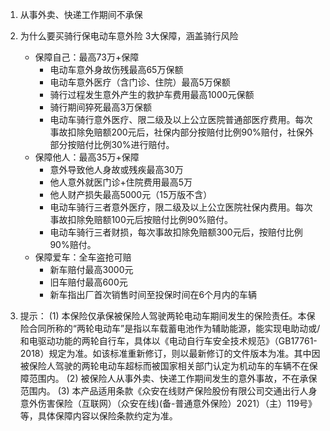 1. 从事外卖、快递工作期间不承保

2. 为什么要买骑行保电动车意外险 3大保障，涵盖骑行风险
   - 保障自己：最高73万+保障
     * 电动车意外身故伤残最高65万保额
     * 电动车意外医疗（含门诊、住院）最高5万保额
     * 骑行过程发生意外产生的救护车费用最高1000元保额
     * 骑行期间猝死最高3万保额
     * 电动车骑行意外医疗、限二级及以上公立医院普通部医疗费用。每次事故扣除免赔额200元后，社保内部分按赔付比例90%赔付，社保外部分按赔付比例30%进行赔付。
   - 保障他人：最高35万+保障
     * 意外导致他人身故或残疾最高30万
     * 他人意外就医门诊+住院费用最高5万
     * 他人财产损失最高5000元（15万版不含）
     * 电动车骑行三者意外医疗，限二级及以上公立医院社保内费用。每次事故扣除免赔额100元后按赔付比例90%赔付。
     * 电动车骑行三者财损，每次事故扣除免赔额300元后，按赔付比例90%赔付。
   - 保障爱车：全车盗抢可赔
     * 新车赔付最高3000元
     * 旧车赔付最高600元
     * 新车指出厂首次销售时间至投保时间在6个月内的车辆

3. 提示：
   (1) 本保险仅承保被保险人驾驶两轮电动车期间发生的保险责任。本保险合同所称的“两轮电动车”是指以车载蓄电池作为辅助能源，能实现电助动或/和电驱动功能的两轮自行车，具体以《电动自行车安全技术规范》（GB17761-2018）规定为准。如该标准重新修订，则以最新修订的文件版本为准。其中因被保险人驾驶的两轮电动车超标而被国家相关部门认定为机动车的车辆不在保障范围内。
   (2) 被保险人从事外卖、快递工作期间发生的意外事故，不在承保范围内。
   (3) 本产品适用条款《众安在线财产保险股份有限公司交通出行人身意外伤害保险（互联网）（众安在线)(备-普通意外保险）2021）（主）119号》等，具体保障内容以保险条款约定为准。
